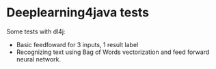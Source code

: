 # Deeplearning4java tests

Some tests with dl4j:
* Basic feedfoward for 3 inputs, 1 result label
* Recognizing text using Bag of Words vectorization and feed forward neural network.